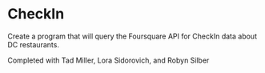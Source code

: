 # CheckIn

Create a program that will query the Foursquare API for CheckIn data about DC restaurants.

Completed with Tad Miller, Lora Sidorovich, and Robyn Silber
